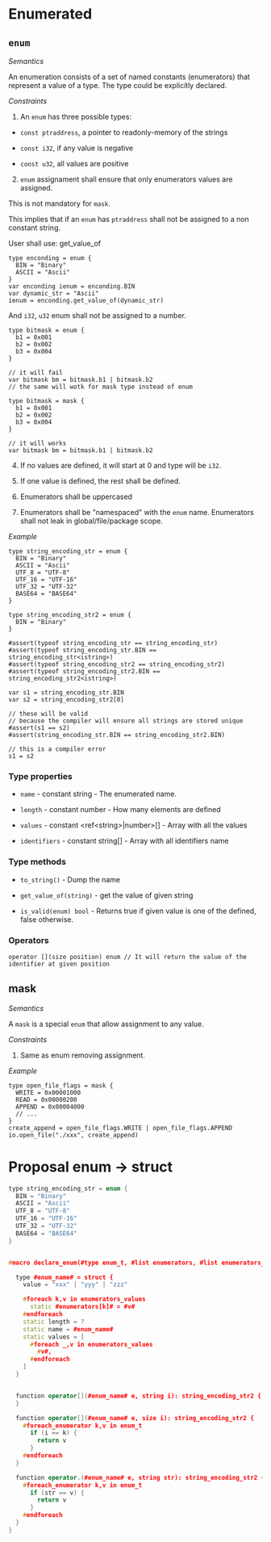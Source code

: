 # Enumerated

## `enum`

*Semantics*

An enumeration consists of a set of named constants (enumerators) that represent
a value of a type. The type could be explicitly declared.


*Constraints*

1. An `enum` has three possible types:

* `const ptraddress`, a pointer to readonly-memory of the strings

* `const i32`, if any value is negative

* `const u32`, all values are positive

2. `enum` assignament shall ensure that only enumerators values are assigned.

This is not mandatory for `mask`.

This implies that if an `enum` has `ptraddress` shall not be assigned to a
non constant string.

User shall use: get_value_of

```language
type enconding = enum {
  BIN = "Binary"
  ASCII = "Ascii"
}
var enconding ienum = enconding.BIN
var dynamic_str = "Ascii"
ienum = enconding.get_value_of(dynamic_str)
```

And `i32`, `u32` enum shall not be assigned to a number.

```language
type bitmask = enum {
  b1 = 0x001
  b2 = 0x002
  b3 = 0x004
}

// it will fail
var bitmask bm = bitmask.b1 | bitmask.b2
// the same will wotk for mask type instead of enum
```

```language
type bitmask = mask {
  b1 = 0x001
  b2 = 0x002
  b3 = 0x004
}

// it will works
var bitmask bm = bitmask.b1 | bitmask.b2
```

4. If no values are defined, it will start at 0 and type will be `i32`.

5. If one value is defined, the rest shall be defined.

6. Enumerators shall be uppercased

7. Enumerators shall be "namespaced" with the `enum` name. Enumerators shall not
leak in global/file/package scope.


*Example*

```
type string_encoding_str = enum {
  BIN = "Binary"
  ASCII = "Ascii"
  UTF_8 = "UTF-8"
  UTF_16 = "UTF-16"
  UTF_32 = "UTF-32"
  BASE64 = "BASE64"
}

type string_encoding_str2 = enum {
  BIN = "Binary"
}

#assert(typeof string_encoding_str == string_encoding_str)
#assert(typeof string_encoding_str.BIN == string_encoding_str<istring>)
#assert(typeof string_encoding_str2 == string_encoding_str2)
#assert(typeof string_encoding_str2.BIN == string_encoding_str2<istring>)

var s1 = string_encoding_str.BIN
var s2 = string_encoding_str2[0]

// these will be valid
// because the compiler will ensure all strings are stored unique
#assert(s1 == s2)
#assert(string_encoding_str.BIN == string_encoding_str2.BIN)

// this is a compiler error
s1 = s2
```

<!--
  https://en.wikipedia.org/wiki/Enumerated_type
-->
### Type properties

* `name` - constant string - The enumerated name.

* `length` - constant number - How many elements are defined

* `values` - constant &lt;ref&lt;string&gt;|number&gt;[] - Array with all the values

* `identifiers` - constant string[] - Array with all identifiers name

<!--
`type` - Type representation
-->

### Type methods

* `to_string()` - Dump the name

* `get_value_of(string)` - get the value of given string

* `is_valid(enum) bool` - Returns true if given value is one of the defined, false otherwise.

### Operators

```
operator [](size position) enum // It will return the value of the identifier at given position
```

## mask

*Semantics*

A `mask` is a special `enum` that allow assignment to any value.

*Constraints*

1. Same as enum removing assignment.

*Example*

```language
type open_file_flags = mask {
  WRITE = 0x00001000
  READ = 0x00000200
  APPEND = 0x00004000
  // ...
}
create_append = open_file_flags.WRITE | open_file_flags.APPEND
io.open_file("./xxx", create_append)
```

# Proposal enum -> struct


```cpp
type string_encoding_str = enum {
  BIN = "Binary"
  ASCII = "Ascii"
  UTF_8 = "UTF-8"
  UTF_16 = "UTF-16"
  UTF_32 = "UTF-32"
  BASE64 = "BASE64"
}


#macro declare_enum(#type enum_t, #list enumerators, #list enumerators_values) {

  type #enum_name# = struct {
    value = "xxx" | "yyy" | "zzz"

    #foreach k,v in enumerators_values
      static #enumerators[k]# = #v#
    #endforeach
    static length = ?
    static name = #enum_name#
    static values = [
      #foreach _,v in enumerators_values
        #v#,
      #endforeach
    ]
  }


  function operator[](#enum_name# e, string i): string_encoding_str2 {
  }

  function operator[](#enum_name# e, size i): string_encoding_str2 {
    #foreach_enumerator k,v in enum_t
      if (i == k) {
        return v
      }
    #endforeach
  }

  function operator.(#enum_name# e, string str): string_encoding_str2 {
    #foreach_enumerator k,v in enum_t
      if (str == v) {
        return v
      }
    #endforeach
  }
}
```
